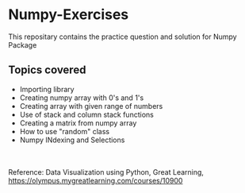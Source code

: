 # Numpy-Exercises

This repositary contains the practice question and solution for Numpy Package

## Topics covered 
- Importing library
- Creating numpy array with 0's and 1's
- Creating array with given range of numbers
- Use of stack and column stack functions
- Creating a matrix from numpy array
- How to use "random" class
- Numpy INdexing and Selections</br></br></br>

Reference: Data Visualization using Python, Great Learning, https://olympus.mygreatlearning.com/courses/10900
